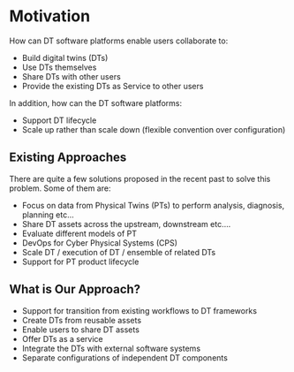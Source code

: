 # Motivation

How can DT software platforms enable users collaborate to:

* Build digital twins (DTs)
* Use DTs themselves
* Share DTs with other users
* Provide the existing DTs as Service to other users

In addition, how can the DT software platforms:

* Support DT lifecycle
* Scale up rather than scale down (flexible convention over configuration)

## Existing Approaches

There are quite a few solutions proposed in the recent past to solve
this problem. Some of them are:

* Focus on data from Physical Twins (PTs) to perform analysis, diagnosis, planning etc…
* Share DT assets across the upstream, downstream etc….
* Evaluate different models of PT
* DevOps for Cyber Physical Systems (CPS)
* Scale DT / execution of DT / ensemble of related DTs
* Support for PT product lifecycle

## What is Our Approach?

* Support for transition from existing workflows to DT frameworks
* Create DTs from reusable assets
* Enable users to share DT assets
* Offer DTs as a service
* Integrate the DTs with external software systems
* Separate configurations of independent DT components
